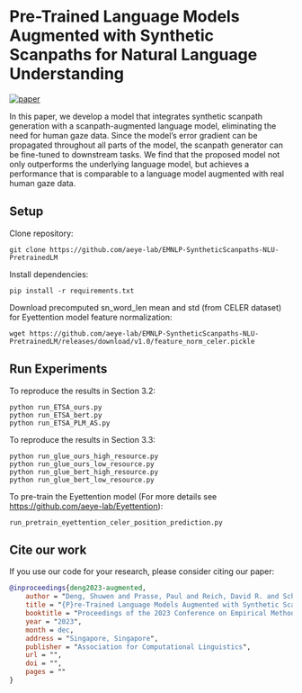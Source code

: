 # Pre-Trained Language Models Augmented with Synthetic Scanpaths for Natural Language Understanding
[![paper](https://img.shields.io/static/v1?label=paper&message=download%20link&color=brightgreen)]([https://arxiv.org/abs/2310.14676](http://arxiv.org/abs/2310.14676))

In this paper, we develop a model that integrates synthetic scanpath generation with a scanpath-augmented language model, eliminating the need for human gaze data. Since the model’s error gradient can be propagated throughout all parts of the model, the scanpath generator can be fine-tuned to downstream tasks. We find that the proposed model not only outperforms the underlying language model, but achieves a performance that is comparable to a language model augmented with real human gaze data.

## Setup
Clone repository:

```
git clone https://github.com/aeye-lab/EMNLP-SyntheticScanpaths-NLU-PretrainedLM
```

Install dependencies:

```
pip install -r requirements.txt
```

Download precomputed sn_word_len mean and std (from CELER dataset) for Eyettention model feature normalization:

```
wget https://github.com/aeye-lab/EMNLP-SyntheticScanpaths-NLU-PretrainedLM/releases/download/v1.0/feature_norm_celer.pickle
```

## Run Experiments
To reproduce the results in Section 3.2:
```
python run_ETSA_ours.py
python run_ETSA_bert.py
python run_ETSA_PLM_AS.py
```

To reproduce the results in Section 3.3:
```
python run_glue_ours_high_resource.py
python run_glue_ours_low_resource.py
python run_glue_bert_high_resource.py
python run_glue_bert_low_resource.py
```

To pre-train the Eyettention model (For more details see https://github.com/aeye-lab/Eyettention):
```
run_pretrain_eyettention_celer_position_prediction.py
```


## Cite our work
If you use our code for your research, please consider citing our paper:

```bibtex
@inproceedings{deng2023-augmented,
    author = "Deng, Shuwen and Prasse, Paul and Reich, David R. and Scheffer, Tobias and J{\"a}ger, Lena A.",
    title = "{P}re-Trained Language Models Augmented with Synthetic Scanpaths for Natural Language Understanding",
    booktitle = "Proceedings of the 2023 Conference on Empirical Methods in Natural Language Processing (EMNLP 2023)",
    year = "2023",
    month = dec,
    address = "Singapore, Singapore",
    publisher = "Association for Computational Linguistics",
    url = "",
    doi = "",
    pages = ""
}
```

